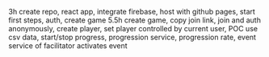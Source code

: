 3h create repo, react app, integrate firebase, host with github pages, start first steps, auth, create game
5.5h create game, copy join link, join and auth anonymously, create player, set player controlled by current user, POC use csv data, start/stop progress, progression service, progression rate, event service of facilitator activates event
